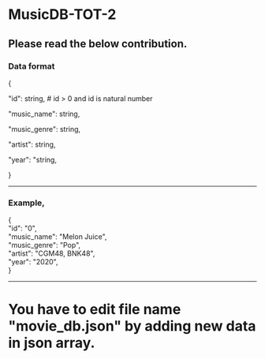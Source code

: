 # MusicDB-TOT-2
## Please read the below contribution.

### Data format
{


"id": string, # id > 0 and id is natural number


"music_name": string,


"music_genre": string,


"artist": string,


"year": "string,


}

<hr>

### Example,
{ <br>
"id": "0", <br>
"music_name": "Melon Juice", <br>
"music_genre": "Pop", <br>
"artist": "CGM48, BNK48", <br>
"year": "2020", <br>
} <br>


<hr>

# You have to edit file name "movie_db.json" by adding new data in json array.
